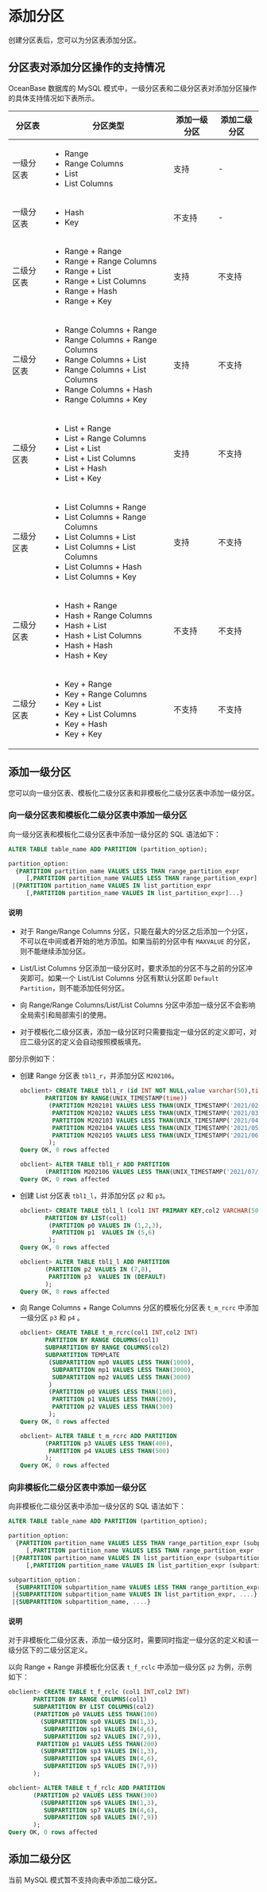 # 添加分区

创建分区表后，您可以为分区表添加分区。

## 分区表对添加分区操作的支持情况

OceanBase 数据库的 MySQL 模式中，一级分区表和二级分区表对添加分区操作的具体支持情况如下表所示。

|   分区表   |      分区类型      | 添加一级分区 | 添加二级分区 |
|-----------|--------------------|-------------|-------------|
| 一级分区表 | <ul><li>Range</li><li>Range Columns</li><li>List</li><li>List Columns</li></ul> | 支持 | - |
| 一级分区表 | <ul><li>Hash</li><li>Key</li></ul>| 不支持 | - |
| 二级分区表 | <ul><li>Range + Range</li><li>Range + Range Columns</li><li>Range + List</li><li>Range + List Columns</li><li>Range + Hash</li><li>Range + Key</li></ul> | 支持 | 不支持 |
| 二级分区表 | <ul><li>Range Columns + Range</li><li>Range Columns + Range Columns</li><li>Range Columns + List</li><li>Range Columns + List Columns</li><li>Range Columns + Hash</li><li>Range Columns + Key</li></ul> | 支持 | 不支持 |
| 二级分区表 | <ul><li>List + Range</li><li>List + Range Columns</li><li>List + List</li><li>List + List Columns</li><li>List + Hash</li><li>List + Key          | 支持     | 不支持 |
| 二级分区表 | <ul><li>List Columns + Range</li><li>List Columns + Range Columns</li><li>List Columns + List</li><li>List Columns + List Columns</li><li>List Columns + Hash</li><li>List Columns + Key</li></ul> | 支持 | 不支持 |
| 二级分区表 | <ul><li>Hash + Range</li><li>Hash + Range Columns</li><li>Hash + List</li><li>Hash + List Columns</li><li>Hash + Hash</li><li>Hash + Key</li></ul> | 不支持 | 不支持 |
| 二级分区表 | <ul><li>Key + Range</li><li>Key + Range Columns</li><li>Key + List</li><li>Key + List Columns</li><li>Key + Hash</li><li>Key + Key</li></ul> | 不支持 | 不支持 |

## 添加一级分区

您可以向一级分区表、模板化二级分区表和非模板化二级分区表中添加一级分区。

### 向一级分区表和模板化二级分区表中添加一级分区

向一级分区表和模板化二级分区表中添加一级分区的 SQL 语法如下：

```sql
ALTER TABLE table_name ADD PARTITION (partition_option);

partition_option:
  {PARTITION partition_name VALUES LESS THAN range_partition_expr
     [,PARTITION partition_name VALUES LESS THAN range_partition_expr]... }
 |{PARTITION partition_name VALUES IN list_partition_expr
     [,PARTITION partition_name VALUES IN list_partition_expr]...}
```

<main id="notice" type='explain'>
    <h4>说明</h4>
    <ul>
    <li>
    <p>对于 Range/Range Columns 分区，只能在最大的分区之后添加一个分区，不可以在中间或者开始的地方添加。如果当前的分区中有 <code>MAXVALUE</code> 的分区，则不能继续添加分区。</p>
    </li>
    <li>
    <p>List/List Columns 分区添加一级分区时，要求添加的分区不与之前的分区冲突即可。如果一个 List/List Columns 分区有默认分区即 <code>Default Partition</code>，则不能添加任何分区。</p>
    </li>
    <li>
    <p>向 Range/Range Columns/List/List Columns 分区中添加一级分区不会影响全局索引和局部索引的使用。</p>
    </li>
    <li>
    <p>对于模板化二级分区表，添加一级分区时只需要指定一级分区的定义即可，对应二级分区的定义会⾃动按照模板填充。</p>
    </li>
    </ul>
</main>

部分示例如下：

* 创建 Range 分区表 `tbl1_r`，并添加分区 `M202106`。

  ```sql
  obclient> CREATE TABLE tbl1_r (id INT NOT NULL,value varchar(50),time TIMESTAMP NOT NULL)
         PARTITION BY RANGE(UNIX_TIMESTAMP(time)) 
          (PARTITION M202101 VALUES LESS THAN(UNIX_TIMESTAMP('2021/02/01')),
           PARTITION M202102 VALUES LESS THAN(UNIX_TIMESTAMP('2021/03/01')),
           PARTITION M202103 VALUES LESS THAN(UNIX_TIMESTAMP('2021/04/01')),
           PARTITION M202104 VALUES LESS THAN(UNIX_TIMESTAMP('2021/05/01')),
           PARTITION M202105 VALUES LESS THAN(UNIX_TIMESTAMP('2021/06/01'))
          );
  Query OK, 0 rows affected
  
  obclient> ALTER TABLE tbl1_r ADD PARTITION 
         (PARTITION M202106 VALUES LESS THAN(UNIX_TIMESTAMP('2021/07/01')));
  Query OK, 0 rows affected
  ```

* 创建 List 分区表 `tbl1_l`，并添加分区 `p2` 和 `p3`。

  ```sql
  obclient> CREATE TABLE tbl1_l (col1 INT PRIMARY KEY,col2 VARCHAR(50))
         PARTITION BY LIST(col1) 
          (PARTITION p0 VALUES IN (1,2,3),
           PARTITION p1  VALUES IN (5,6)
          );
  Query OK, 0 rows affected
  
  obclient> ALTER TABLE tbl1_l ADD PARTITION 
         (PARTITION p2 VALUES IN (7,8),
          PARTITION p3  VALUES IN (DEFAULT)
         );
  Query OK, 0 rows affected
  ```

* 向 Range Columns + Range Columns 分区的模板化分区表 `t_m_rcrc` 中添加一级分区 `p3` 和 `p4` 。

  ```sql
  obclient> CREATE TABLE t_m_rcrc(col1 INT,col2 INT) 
         PARTITION BY RANGE COLUMNS(col1)
         SUBPARTITION BY RANGE COLUMNS(col2)
         SUBPARTITION TEMPLATE 
          (SUBPARTITION mp0 VALUES LESS THAN(1000),
           SUBPARTITION mp1 VALUES LESS THAN(2000),
           SUBPARTITION mp2 VALUES LESS THAN(3000)
          )
          (PARTITION p0 VALUES LESS THAN(100),
           PARTITION p1 VALUES LESS THAN(200),
           PARTITION p2 VALUES LESS THAN(300)
          ); 
  Query OK, 0 rows affected
  
  obclient> ALTER TABLE t_m_rcrc ADD PARTITION
         (PARTITION p3 VALUES LESS THAN(400),
          PARTITION p4 VALUES LESS THAN(500)
         ); 
  Query OK, 0 rows affected
  ```

### 向非模板化二级分区表中添加一级分区

向非模板化二级分区表中添加一级分区的 SQL 语法如下：

```sql
ALTER TABLE table_name ADD PARTITION (partition_option);

partition_option:
  {PARTITION partition_name VALUES LESS THAN range_partition_expr (subpartition_option)
     [,PARTITION partition_name VALUES LESS THAN range_partition_expr (subpartition_option)]... }
 |{PARTITION partition_name VALUES IN list_partition_expr (subpartition_option)
     [,PARTITION partition_name VALUES IN list_partition_expr (subpartition_option)]...}

subpartition_option：
  {SUBPARTITION subpartition_name VALUES LESS THAN range_partition_expr, ...}
 |{SUBPARTITION subpartition_name VALUES IN list_partition_expr, ....}
 |{SUBPARTITION subpartition_name, ....}
```

<main id="notice" type='explain'>
    <h4>说明</h4>
    <p>对于非模板化二级分区表，添加一级分区时，需要同时指定一级分区的定义和该一级分区下的二级分区定义。</p>
</main>

以向 Range + Range 非模板化分区表 `t_f_rclc` 中添加一级分区 `p2` 为例，示例如下：

```sql
obclient> CREATE TABLE t_f_rclc (col1 INT,col2 INT) 
       PARTITION BY RANGE COLUMNS(col1)
       SUBPARTITION BY LIST COLUMNS(col2)
       (PARTITION p0 VALUES LESS THAN(100)
         (SUBPARTITION sp0 VALUES IN(1,3),
          SUBPARTITION sp1 VALUES IN(4,6),
          SUBPARTITION sp2 VALUES IN(7,9)),
        PARTITION p1 VALUES LESS THAN(200)
         (SUBPARTITION sp3 VALUES IN(1,3),
          SUBPARTITION sp4 VALUES IN(4,6),
          SUBPARTITION sp5 VALUES IN(7,9))
       ); 

obclient> ALTER TABLE t_f_rclc ADD PARTITION
       (PARTITION p2 VALUES LESS THAN(300)
         (SUBPARTITION sp6 VALUES IN(1,3),
          SUBPARTITION sp7 VALUES IN(4,6),
          SUBPARTITION sp8 VALUES IN(7,9))
       ); 
Query OK, 0 rows affected
```

## 添加二级分区

当前 MySQL 模式暂不支持向表中添加二级分区。
